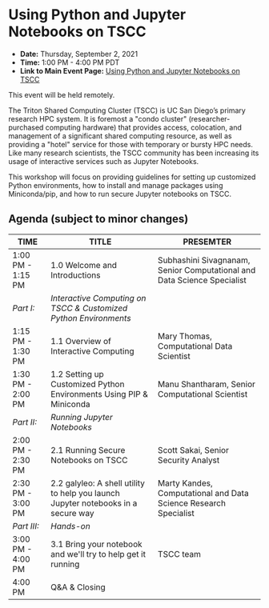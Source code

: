 # Using Python and Jupyter Notebooks on TSCC

* **Date:**  Thursday, September 2, 2021
* **Time:** 1:00 PM - 4:00 PM PDT
* **Link to Main Event Page:**
[Using Python and Jupyter Notebooks on TSCC](https://www.sdsc.edu/event_items/202109_TSCCworkshop.html)

This event will be held remotely.  

The Triton Shared Computing Cluster (TSCC) is UC San Diego’s primary research HPC system. It is foremost a "condo cluster" (researcher-purchased computing hardware) that provides access, colocation, and management of a significant shared computing resource, as well as providing a "hotel" service for those with temporary or bursty HPC needs. Like many research scientists, the TSCC community has been increasing its usage of interactive services such as Jupyter Notebooks.

This workshop will focus on providing guidelines for setting up customized Python environments, how to install and manage packages using Miniconda/pip, and how to run secure Jupyter notebooks on TSCC.

## Agenda (subject to minor changes)
| **TIME** |  **TITLE** | **PRESEMTER** |
| ----- | -----  | ----- |
| 1:00 PM - 1:15 PM  |  1.0  Welcome and Introductions | Subhashini Sivagnanam, Senior Computational and Data Science Specialist |
 | *Part I:*  |  *Interactive Computing on TSCC & Customized Python Environments* |  |
 | 1:15 PM - 1:30 PM  |  1.1  Overview of Interactive Computing | Mary Thomas, Computational Data Scientist |
 | 1:30 PM - 2:00 PM  |  1.2  Setting up Customized Python Environments Using PIP & Miniconda | Manu Shantharam, Senior Computational Scientist |
 | *Part II:*  | *Running Jupyter Notebooks* |  |
 | 2:00 PM - 2:30 PM  |  2.1  Running Secure Notebooks on TSCC | Scott Sakai, Senior Security Analyst |
 | 2:30 PM - 3:00 PM  |  2.2  galyleo: A shell utility to help you launch Jupyter notebooks in a secure way | Marty Kandes, Computational and Data Science Research Specialist |
 | *Part III:*  | *Hands-on* | |
 | 3:00 PM - 4:00 PM  |  3.1  Bring your notebook and we'll try to help get it running | TSCC team |
 | 4:00 PM  |  Q&A & Closing  |  |
